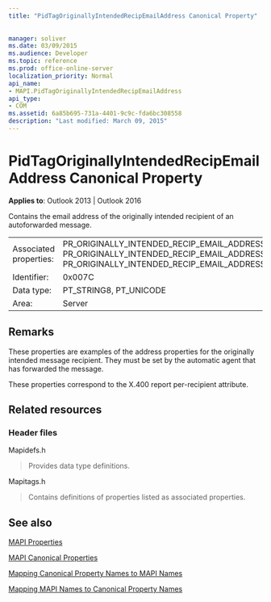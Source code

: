```yaml
---
title: "PidTagOriginallyIntendedRecipEmailAddress Canonical Property"
 
 
manager: soliver
ms.date: 03/09/2015
ms.audience: Developer
ms.topic: reference
ms.prod: office-online-server
localization_priority: Normal
api_name:
- MAPI.PidTagOriginallyIntendedRecipEmailAddress
api_type:
- COM
ms.assetid: 6a85b695-731a-4401-9c9c-fda6bc308558
description: "Last modified: March 09, 2015"
---
```


# PidTagOriginallyIntendedRecipEmailAddress Canonical Property

  
  
**Applies to**: Outlook 2013 | Outlook 2016 
  
Contains the email address of the originally intended recipient of an autoforwarded message.
  
|||
|:-----|:-----|
|Associated properties:  <br/> |PR_ORIGINALLY_INTENDED_RECIP_EMAIL_ADDRESS, PR_ORIGINALLY_INTENDED_RECIP_EMAIL_ADDRESS_A, PR_ORIGINALLY_INTENDED_RECIP_EMAIL_ADDRESS_W  <br/> |
|Identifier:  <br/> |0x007C  <br/> |
|Data type:  <br/> |PT_STRING8, PT_UNICODE  <br/> |
|Area:  <br/> |Server  <br/> |
   
## Remarks

These properties are examples of the address properties for the originally intended message recipient. They must be set by the automatic agent that has forwarded the message.
  
These properties correspond to the X.400 report per-recipient attribute.
  
## Related resources

### Header files

Mapidefs.h
  
> Provides data type definitions.
    
Mapitags.h
  
> Contains definitions of properties listed as associated properties.
    
## See also



[MAPI Properties](mapi-properties.md)
  
[MAPI Canonical Properties](mapi-canonical-properties.md)
  
[Mapping Canonical Property Names to MAPI Names](mapping-canonical-property-names-to-mapi-names.md)
  
[Mapping MAPI Names to Canonical Property Names](mapping-mapi-names-to-canonical-property-names.md)

